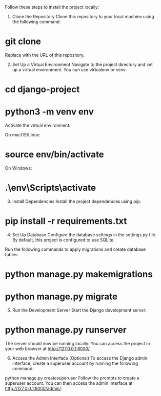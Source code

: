 Follow these steps to install the project locally:

1. Clone the Repository
Clone this repository to your local machine using the following command:

# git clone <repository-url>
Replace <repository-url> with the URL of this repository.

2. Set Up a Virtual Environment
Navigate to the project directory and set up a virtual environment. You can use virtualenv or venv:

# cd django-project
# python3 -m venv env

Activate the virtual environment:

On macOS/Linux:
# source env/bin/activate

On Windows:
# .\env\Scripts\activate

3. Install Dependencies
Install the project dependencies using pip:

# pip install -r requirements.txt

4. Set Up Database
Configure the database settings in the settings.py file. By default, this project is configured to use SQLite.

Run the following commands to apply migrations and create database tables:

# python manage.py makemigrations
# python manage.py migrate
5. Run the Development Server
Start the Django development server:
# python manage.py runserver

The server should now be running locally. You can access the project in your web browser at http://127.0.0.1:8000/.

6. Access the Admin Interface (Optional)
To access the Django admin interface, create a superuser account by running the following command:

python manage.py createsuperuser
Follow the prompts to create a superuser account. You can then access the admin interface at http://127.0.0.1:8000/admin/.
